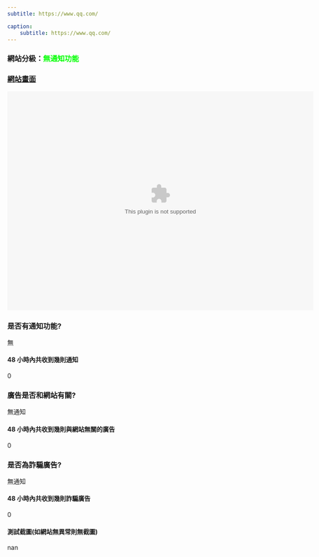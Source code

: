 ```yaml
---
subtitle: https://www.qq.com/

caption:
	subtitle: https://www.qq.com/
---
```


<h3>網站分級：<font color="#00FF00">無通知功能</font></h3>

### [網站畫面](https://www.qq.com/)
<embed src="https://web.archive.org/web/https://www.qq.com/" style="width:700px; height: 500px;">

### 是否有通知功能?
無

#### 48 小時內共收到幾則通知
0

### 廣告是否和網站有關?
無通知

#### 48 小時內共收到幾則與網站無關的廣告
0

### 是否為詐騙廣告?
無通知

#### 48 小時內共收到幾則詐騙廣告
0

#### 測試截圖(如網站無異常則無截圖)
nan

